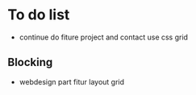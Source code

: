 # To do list
- continue do fiture project and contact use css grid

## Blocking 
- webdesign part fitur layout grid